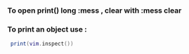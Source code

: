 ### To open print() long :mess , clear with :mess clear

### To print an object use :

```lua
 print(vim.inspect())
```
